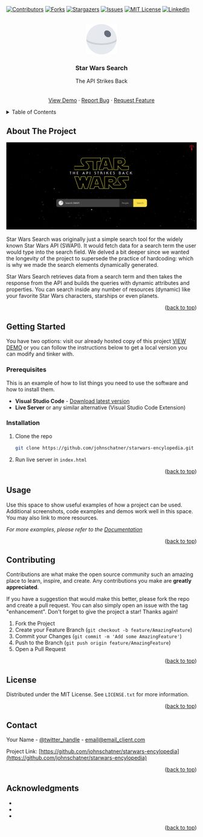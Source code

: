 <!-- Improved compatibility of back to top link: See: https://github.com/othneildrew/Best-README-Template/pull/73 -->

<a name="readme-top"></a>

<!--
*** Thanks for checking out the Best-README-Template. If you have a suggestion
*** that would make this better, please fork the repo and create a pull request
*** or simply open an issue with the tag "enhancement".
*** Don't forget to give the project a star!
*** Thanks again! Now go create something AMAZING! :D
-->

<!-- PROJECT SHIELDS -->
<!--
*** I'm using markdown "reference style" links for readability.
*** Reference links are enclosed in brackets [ ] instead of parentheses ( ).
*** See the bottom of this document for the declaration of the reference variables
*** for contributors-url, forks-url, etc. This is an optional, concise syntax you may use.
*** https://www.markdownguide.org/basic-syntax/#reference-style-links
-->

[![Contributors][contributors-shield]][contributors-url]
[![Forks][forks-shield]][forks-url]
[![Stargazers][stars-shield]][stars-url]
[![Issues][issues-shield]][issues-url]
[![MIT License][license-shield]][license-url]
[![LinkedIn][linkedin-shield]][linkedin-url]

<!-- PROJECT LOGO -->
<br />
<div align="center">
  <a href="https://github.com/johnschatner/starwars-encylopedia">
    <img src="/src/assets/svg/death-star-star-wars-svgrepo-com.svg" alt="Logo" width="80" height="80">
  </a>

<h3 align="center">Star Wars Search</h3>

  <p align="center">
    The API Strikes Back
    <br />
    <br />
    <br />
    <a href="https://ec-starwars-encyclopedia.netlify.app/src">View Demo</a>
    ·
    <a href="https://github.com/johnschatner/starwars-encylopedia/issues">Report Bug</a>
    ·
    <a href="https://github.com/johnschatner/starwars-encylopedia/issues">Request Feature</a>
  </p>
</div>

<!-- TABLE OF CONTENTS -->
<details>
  <summary>Table of Contents</summary>
  <ol>
    <li>
      <a href="#about-the-project">About The Project</a>
      <ul>
        <li><a href="#built-with">Built With</a></li>
      </ul>
    </li>
    <li>
      <a href="#getting-started">Getting Started</a>
      <ul>
        <li><a href="#prerequisites">Prerequisites</a></li>
        <li><a href="#installation">Installation</a></li>
      </ul>
    </li>
    <li><a href="#usage">Usage</a></li>
    <li><a href="#roadmap">Roadmap</a></li>
    <li><a href="#contributing">Contributing</a></li>
    <li><a href="#license">License</a></li>
    <li><a href="#contact">Contact</a></li>
    <li><a href="#acknowledgments">Acknowledgments</a></li>
  </ol>
</details>

<!-- ABOUT THE PROJECT -->

## About The Project

[![Product Name Screen Shot](/src/assets/github-demo/product-name-screenshot.png)](https://example.com)

Star Wars Search was originally just a simple search tool for the widely known Star Wars API (SWAPI). It would fetch data for a search term the user would type into the search field. We delved a bit deeper since we wanted the longevity of the project to supersede the practice of hardcoding: which is why we made the search elements dynamically generated.

Star Wars Search retrieves data from a search term and then takes the response from the API and builds the queries with dynamic attributes and properties. You can search inside any number of resources (dynamic) like your favorite Star Wars characters, starships or even planets.

<p align="right">(<a href="#readme-top">back to top</a>)</p>

<!-- GETTING STARTED -->

## Getting Started

You have two options: visit our already hosted copy of this project <a href="https://ec-starwars-encyclopedia.netlify.app/src">VIEW DEMO</a> or you can follow the instructions below to get a local version you can modify and tinker with.

### Prerequisites

This is an example of how to list things you need to use the software and how to install them.

- **Visual Studio Code** - <a href="https://code.visualstudio.com/download">Download latest version</a>
- **Live Server** or any similar alternative (Visual Studio Code Extension)

### Installation

1. Clone the repo
   ```sh
   git clone https://github.com/johnschatner/starwars-encylopedia.git
   ```
2. Run live server in `index.html`

<p align="right">(<a href="#readme-top">back to top</a>)</p>

<!-- USAGE EXAMPLES -->

## Usage

Use this space to show useful examples of how a project can be used. Additional screenshots, code examples and demos work well in this space. You may also link to more resources.

_For more examples, please refer to the [Documentation](https://example.com)_

<p align="right">(<a href="#readme-top">back to top</a>)</p>

<!-- CONTRIBUTING -->

## Contributing

Contributions are what make the open source community such an amazing place to learn, inspire, and create. Any contributions you make are **greatly appreciated**.

If you have a suggestion that would make this better, please fork the repo and create a pull request. You can also simply open an issue with the tag "enhancement".
Don't forget to give the project a star! Thanks again!

1. Fork the Project
2. Create your Feature Branch (`git checkout -b feature/AmazingFeature`)
3. Commit your Changes (`git commit -m 'Add some AmazingFeature'`)
4. Push to the Branch (`git push origin feature/AmazingFeature`)
5. Open a Pull Request

<p align="right">(<a href="#readme-top">back to top</a>)</p>

<!-- LICENSE -->

## License

Distributed under the MIT License. See `LICENSE.txt` for more information.

<p align="right">(<a href="#readme-top">back to top</a>)</p>

<!-- CONTACT -->

## Contact

Your Name - [@twitter_handle](https://twitter.com/twitter_handle) - email@email_client.com

Project Link: [https://github.com/johnschatner/starwars-encylopedia](https://github.com/johnschatner/starwars-encylopedia)

<p align="right">(<a href="#readme-top">back to top</a>)</p>

<!-- ACKNOWLEDGMENTS -->

## Acknowledgments

- []()
- []()
- []()

<p align="right">(<a href="#readme-top">back to top</a>)</p>

<!-- MARKDOWN LINKS & IMAGES -->
<!-- https://www.markdownguide.org/basic-syntax/#reference-style-links -->

[contributors-shield]: https://img.shields.io/github/contributors/johnschatner/starwars-encylopedia.svg?style=for-the-badge
[contributors-url]: https://github.com/johnschatner/starwars-encylopedia/graphs/contributors
[forks-shield]: https://img.shields.io/github/forks/johnschatner/starwars-encylopedia.svg?style=for-the-badge
[forks-url]: https://github.com/johnschatner/starwars-encylopedia/network/members
[stars-shield]: https://img.shields.io/github/stars/johnschatner/starwars-encylopedia.svg?style=for-the-badge
[stars-url]: https://github.com/johnschatner/starwars-encylopedia/stargazers
[issues-shield]: https://img.shields.io/github/issues/johnschatner/starwars-encylopedia.svg?style=for-the-badge
[issues-url]: https://github.com/johnschatner/starwars-encylopedia/issues
[license-shield]: https://img.shields.io/github/license/johnschatner/starwars-encylopedia.svg?style=for-the-badge
[license-url]: https://github.com/johnschatner/starwars-encylopedia/blob/master/LICENSE.txt
[linkedin-shield]: https://img.shields.io/badge/-LinkedIn-black.svg?style=for-the-badge&logo=linkedin&colorB=555
[linkedin-url]: https://linkedin.com/in/linkedin_username
[product-screenshot]: images/screenshot.png
[next.js]: https://img.shields.io/badge/next.js-000000?style=for-the-badge&logo=nextdotjs&logoColor=white
[next-url]: https://nextjs.org/
[react.js]: https://img.shields.io/badge/React-20232A?style=for-the-badge&logo=react&logoColor=61DAFB
[react-url]: https://reactjs.org/
[vue.js]: https://img.shields.io/badge/Vue.js-35495E?style=for-the-badge&logo=vuedotjs&logoColor=4FC08D
[vue-url]: https://vuejs.org/
[angular.io]: https://img.shields.io/badge/Angular-DD0031?style=for-the-badge&logo=angular&logoColor=white
[angular-url]: https://angular.io/
[svelte.dev]: https://img.shields.io/badge/Svelte-4A4A55?style=for-the-badge&logo=svelte&logoColor=FF3E00
[svelte-url]: https://svelte.dev/
[laravel.com]: https://img.shields.io/badge/Laravel-FF2D20?style=for-the-badge&logo=laravel&logoColor=white
[laravel-url]: https://laravel.com
[bootstrap.com]: https://img.shields.io/badge/Bootstrap-563D7C?style=for-the-badge&logo=bootstrap&logoColor=white
[bootstrap-url]: https://getbootstrap.com
[jquery.com]: https://img.shields.io/badge/jQuery-0769AD?style=for-the-badge&logo=jquery&logoColor=white
[jquery-url]: https://jquery.com

